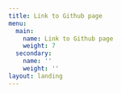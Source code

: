 ```yaml
---
title: Link to Github page
menu:
  main:
    name: Link to Github page
    weight: 7
  secondary:
    name: ''
    weight: ''
layout: landing
---
```


